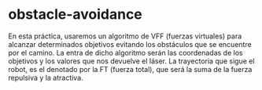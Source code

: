 # obstacle-avoidance
En esta práctica, usaremos un algoritmo de VFF (fuerzas virtuales) para alcanzar determinados objetivos evitando los obstáculos que se encuentre por el camino.
La entra de dicho algoritmo serán las coordenadas de los objetivos y los valores que nos devuelve el láser.
La trayectoria que sigue el robot, es el denotado por la FT (fuerza total), que será la suma de la fuerza repulsiva y la atractiva.
